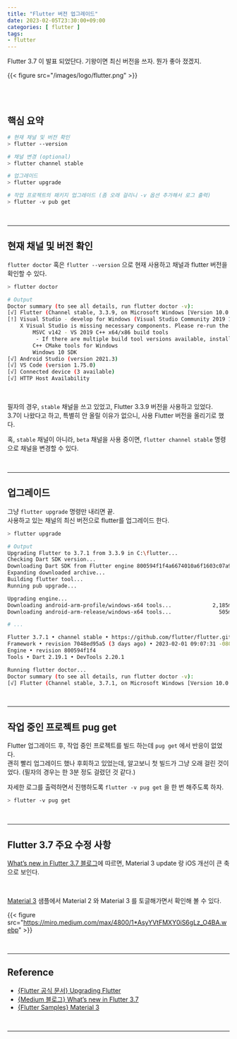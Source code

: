 ```yaml
---
title: "Flutter 버전 업그레이드"
date: 2023-02-05T23:30:00+09:00
categories: [ flutter ]
tags:
- flutter
---
```


Flutter 3.7 이 발표 되었단다. 기왕이면 최신 버전을 쓰자. 뭔가 좋아 졌겠지.
<!--more-->

{{< figure src="/images/logo/flutter.png" >}}

<br/>
<br/>

## 핵심 요약

```bash
# 현재 채널 및 버전 확인
> flutter --version

# 채널 변경 (optional)
> flutter channel stable

# 업그레이드
> flutter upgrade

# 작업 프로젝트의 패키지 업그레이드 (좀 오래 걸리니 -v 옵션 추가해서 로그 출력)
> flutter -v pub get
```

<br/>

---

## 현재 채널 및 버전 확인

`flutter doctor` 혹은 `flutter --version` 으로 현재 사용하고 채널과 flutter 버전을 확인할 수 있다.

```bash
> flutter doctor

# Output
Doctor summary (to see all details, run flutter doctor -v):
[√] Flutter (Channel stable, 3.3.9, on Microsoft Windows [Version 10.0.19045.2486], locale ko-KR)
[!] Visual Studio - develop for Windows (Visual Studio Community 2019 16.11.4)
    X Visual Studio is missing necessary components. Please re-run the Visual Studio installer for the "Desktop development with C++" workload, and include these components:
        MSVC v142 - VS 2019 C++ x64/x86 build tools
         - If there are multiple build tool versions available, install the latest
        C++ CMake tools for Windows
        Windows 10 SDK
[√] Android Studio (version 2021.3)
[√] VS Code (version 1.75.0)
[√] Connected device (3 available)
[√] HTTP Host Availability
```
<br/>

필자의 경우, `stable` 채널을 쓰고 있었고, Flutter 3.3.9 버전을 사용하고 있었다.  
3.7이 나왔다고 하고, 특별히 안 올릴 이유가 없으니, 사용 Flutter 버전을 올리기로 했다.

혹, `stable` 채널이 아니라, `beta` 채널을 사용 중이면, `flutter channel stable` 명령으로 채널을 변경할 수 있다.

<br/>

---

## 업그레이드

그냥 `flutter upgrade` 명령만 내리면 끝.  
사용하고 있는 채널의 최신 버전으로 flutter를 업그레이드 한다.

```bash
> flutter upgrade

# Output
Upgrading Flutter to 3.7.1 from 3.3.9 in C:\flutter...
Checking Dart SDK version... 
Downloading Dart SDK from Flutter engine 800594f1f4a6674010a6f1603c07a919b4d7ebd7... 
Expanding downloaded archive...
Building flutter tool... 
Running pub upgrade... 

Upgrading engine...
Downloading android-arm-profile/windows-x64 tools...             2,185ms
Downloading android-arm-release/windows-x64 tools...               505ms

# ...

Flutter 3.7.1 • channel stable • https://github.com/flutter/flutter.git
Framework • revision 7048ed95a5 (3 days ago) • 2023-02-01 09:07:31 -0800
Engine • revision 800594f1f4
Tools • Dart 2.19.1 • DevTools 2.20.1

Running flutter doctor...
Doctor summary (to see all details, run flutter doctor -v):
[√] Flutter (Channel stable, 3.7.1, on Microsoft Windows [Version 10.0.19045.2486], locale ko-KR)
```

<br/>

---

## 작업 중인 프로젝트 pug get
Flutter 업그레이드 후, 작업 중인 프로젝트를 빌드 하는데 `pug get` 에서 반응이 없었다.  
괜히 빨리 업그레이드 했나 후회하고 있었는데, 알고보니 첫 빌드가 그냥 오래 걸린 것이었다. (필자의 경우는 한 3분 정도 걸렸던 것 같다.)

자세한 로그를 출력하면서 진행하도록 `flutter -v pug get` 을 한 번 해주도록 하자.

```bash
> flutter -v pug get
```

<br/>

---

## Flutter 3.7 주요 수정 사항
[What’s new in Flutter 3.7 블로그](https://medium.com/flutter/whats-new-in-flutter-3-7-38cbea71133c)에 따르면, Material 3 update 랑 iOS 개선이 큰 축으로 보인다.  

<br/>

[Material 3](https://flutter.github.io/samples/web/material_3_demo/#/) 샘플에서 Material 2 와 Material 3 를 토글해가면서 확인해 볼 수 있다.

{{< figure src="https://miro.medium.com/max/4800/1*AsyYVtFMXY0iS6gLz_O4BA.webp" >}}

<br/>

---

## Reference

- [{Flutter 공식 문서} Upgrading Flutter](https://docs.flutter.dev/development/tools/sdk/upgrading)
- [{Medium 블로그} What’s new in Flutter 3.7](https://medium.com/flutter/whats-new-in-flutter-3-7-38cbea71133c)
- [{Flutter Samples} Material 3](https://flutter.github.io/samples/web/material_3_demo/#/)

<br/>

---